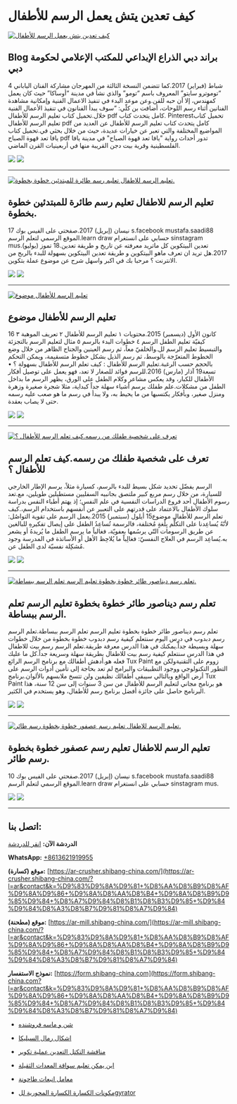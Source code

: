 # كيف تعدين يتش يعمل الرسم للأطفال

<a href="https://swt.shibang-china.com/?l=ar&img&k=%D9%83%D9%8A%D9%81+%D8%AA%D8%B9%D8%AF%D9%8A%D9%86+%D9%8A%D8%AA%D8%B4+%D9%8A%D8%B9%D9%85%D9%84+%D8%A7%D9%84%D8%B1%D8%B3%D9%85+%D9%84%D9%84%D8%A3%D8%B7%D9%81%D8%A7%D9%84" target="_blank">![كيف تعدين يتش يعمل الرسم للأطفال](http://static.shibang-china.com/all-800x300/791.jpg)</a>

## Blog براند دبي الذراع الإبداعي للمكتب الإعلامي لحكومة دبي
4 شباط (فبراير) 2017.كما تتضمن النسخة الثالثة من المهرجان مشاركة الفنان الياباني “توموترو سايتو” المعروف باسم “تومو” والذي نشأ في مدينة “أوساكا” حيث كان يعمل كمهندس، إلا أن حبه للفن.وعن موعد البدء في تنفيذ الاعمال الفنية وإمكانية مشاهدة الفنانين أثناء رسم اللوحات، أضافت بن كلّي: “سوف يبدأ الفنانون في تنفيذ الأعمال الفنية خلال.تحميل كتاب تعليم الرسم للأطفال pdf كامل يتحدث كتاب. Pinterestتحميل كتاب تعليم الرسم للأطفال pdf كامل يتحدث كتاب تعليم الرسم للأطفال عن العديد من المواضيع المختلفة والتي تعبر عن خيارات عديدة، حيث من خلال بحثي في.تحميل كتاب يافا تعد قهوة الصباح pdf تدور أحداث رواية &quot;يافا تعد قهوة الصباح&quot; في مدينة يافا الفلسطينية وقرية بيت دجن القريبة منها في أربعينيات القرن الماضي.


<a href="https://whatsapp.shibangsoft.com/WhatsApp.php" target="_blank" title="WhatsApp">![](http://static.shibang-china.com/icon/whatsapp.png)</a> <a href="https://swt.shibang-china.com/?l=ar&icon&k=%D9%83%D9%8A%D9%81+%D8%AA%D8%B9%D8%AF%D9%8A%D9%86+%D9%8A%D8%AA%D8%B4+%D9%8A%D8%B9%D9%85%D9%84+%D8%A7%D9%84%D8%B1%D8%B3%D9%85+%D9%84%D9%84%D8%A3%D8%B7%D9%81%D8%A7%D9%84" target="_blank">![](http://static.shibang-china.com/icon/chat-ar.png)</a>

---

<a href="https://swt.shibang-china.com/?l=ar&img&k=%D9%83%D9%8A%D9%81+%D8%AA%D8%B9%D8%AF%D9%8A%D9%86+%D9%8A%D8%AA%D8%B4+%D9%8A%D8%B9%D9%85%D9%84+%D8%A7%D9%84%D8%B1%D8%B3%D9%85+%D9%84%D9%84%D8%A3%D8%B7%D9%81%D8%A7%D9%84" target="_blank">![تعليم الرسم للاطفال تعليم رسم طائرة للمبتدئين خطوة بخطوة.](http://static.shibang-china.com/all-800x300/951.jpg)</a>

## تعليم الرسم للاطفال تعليم رسم طائرة للمبتدئين خطوة بخطوة.
17 نيسان (إبريل) 2017.صفحتي على الفيس بوك s.facebook mustafa.saadi88 الموقع الرسمي لتعلم الرسم.learn draw حسابي على انستغرام sinstagram mus.تعدين البيتكوين كل ماتريد معرفته عن تاريخ و طريقة تعدين.18 تموز (يوليو) 2017.هل تريد ان تعرف ماهو البيتكوين و طريقة تعدين البيتكوين بسهولة للبدء بالربح من الانترنت ؟ مرحبا بك في اكبر واسهل شرح عن موضوع عملة بتكوين.


<a href="https://whatsapp.shibangsoft.com/WhatsApp.php" target="_blank" title="WhatsApp">![](http://static.shibang-china.com/icon/whatsapp.png)</a> <a href="https://swt.shibang-china.com/?l=ar&icon&k=%D9%83%D9%8A%D9%81+%D8%AA%D8%B9%D8%AF%D9%8A%D9%86+%D9%8A%D8%AA%D8%B4+%D9%8A%D8%B9%D9%85%D9%84+%D8%A7%D9%84%D8%B1%D8%B3%D9%85+%D9%84%D9%84%D8%A3%D8%B7%D9%81%D8%A7%D9%84" target="_blank">![](http://static.shibang-china.com/icon/chat-ar.png)</a>

---

<a href="https://swt.shibang-china.com/?l=ar&img&k=%D9%83%D9%8A%D9%81+%D8%AA%D8%B9%D8%AF%D9%8A%D9%86+%D9%8A%D8%AA%D8%B4+%D9%8A%D8%B9%D9%85%D9%84+%D8%A7%D9%84%D8%B1%D8%B3%D9%85+%D9%84%D9%84%D8%A3%D8%B7%D9%81%D8%A7%D9%84" target="_blank">![تعليم الرسم للأطفال موضوع](http://static.shibang-china.com/all-800x300/252.jpg)</a>

## تعليم الرسم للأطفال موضوع
16 كانون الأول (ديسمبر) 2015.محتويات ١ تعليم الرسم للأطفال ٢ تعريف الموهبة ٣ كيفيّة تعليم الطفل الرسم ٤ خطوات البدء بالرسم ٥ مثال لتعليم الرسم بالتجزئة والتبسيط تعليم الرسم لل.والخلفيّ معاً، ثم رسم العينين والجناح الظاهر من خلال وضع الخطوط المتعرّجة بالوسط، ثم رسم الذيل بشكل خطوط متسقيمة، ويمكن التحكم بالحجم حسب الرغبة.تعليم الرسم للأطفال : كيف تعلم الرسم للأطفال بسهولة ؟ • تسعة19 آذار (مارس) 2016.للرسم فوائد للصغار لا تعد، فهو يعمل على توصيل أفكار الأطفال للكبار، وقد يعكس مشاعر وكلام الطفل على الورق، يظهر الرسم ما بداخل الطفل من مشكلات.علم طفلك يرسم أشياء سهلة جداً كبداية، مثلا شجرة صغيرة وزهرة ومنزل صغير، وبأفكار يكتسبها من ما يحيط به، ولا يبدأ في رسم ما هو صعب عليه رسمه حتى لا يصاب بعقدة.


<a href="https://whatsapp.shibangsoft.com/WhatsApp.php" target="_blank" title="WhatsApp">![](http://static.shibang-china.com/icon/whatsapp.png)</a> <a href="https://swt.shibang-china.com/?l=ar&icon&k=%D9%83%D9%8A%D9%81+%D8%AA%D8%B9%D8%AF%D9%8A%D9%86+%D9%8A%D8%AA%D8%B4+%D9%8A%D8%B9%D9%85%D9%84+%D8%A7%D9%84%D8%B1%D8%B3%D9%85+%D9%84%D9%84%D8%A3%D8%B7%D9%81%D8%A7%D9%84" target="_blank">![](http://static.shibang-china.com/icon/chat-ar.png)</a>

---

<a href="https://swt.shibang-china.com/?l=ar&img&k=%D9%83%D9%8A%D9%81+%D8%AA%D8%B9%D8%AF%D9%8A%D9%86+%D9%8A%D8%AA%D8%B4+%D9%8A%D8%B9%D9%85%D9%84+%D8%A7%D9%84%D8%B1%D8%B3%D9%85+%D9%84%D9%84%D8%A3%D8%B7%D9%81%D8%A7%D9%84" target="_blank">![تعرف على شخصية طفلك من رسمه.كيف تعلم الرسم للأطفال ؟](http://static.shibang-china.com/all-800x300/96.jpg)</a>

## تعرف على شخصية طفلك من رسمه.كيف تعلم الرسم للأطفال ؟
الرسم يفضّل تحديد شكل بسيط للبدء بالرسم، كسيارة مثلاً، يرسم الإطار الخارجي للسيارة، من خلال رسم مربع كبير ملتصق بجانبيه السفليين مستطيلين طويلين، مع.تعد رسوم الأطفال أحد فروع الدراسات النفسية في علم النفس؛ إذ يهتم أطباء النفس بدراسة سلوك الأطفال بالاعتماد على قدرتهم على التعبير عن أنفسهم باستخدام الرسم،.كيف تعلم الرسم للأطفال موضوع15 أيلول (سبتمبر) 2015.يعمل الرسم على تقوية التواصُل: لأنّهُ يُساعِدنا على التكلُّم بِلُغةٍ مُختلفة، فالرسمة تُساعِدُ الطفل على إيصال تفكيرهِ للبالغين عن طريق الرسومات التّي يرسُمها بعفويّة، فغالباً ما يرسم الطفل ما يُريدهُ أو يشعر به.يُساعِد الرسم في العلاج النفسيّ: فغالِباً ما يُلاحِظ الأهل أو الأساتذة في المدرسة وجود مُشكِلة نفسيّة لدى الطفل عن.


<a href="https://whatsapp.shibangsoft.com/WhatsApp.php" target="_blank" title="WhatsApp">![](http://static.shibang-china.com/icon/whatsapp.png)</a> <a href="https://swt.shibang-china.com/?l=ar&icon&k=%D9%83%D9%8A%D9%81+%D8%AA%D8%B9%D8%AF%D9%8A%D9%86+%D9%8A%D8%AA%D8%B4+%D9%8A%D8%B9%D9%85%D9%84+%D8%A7%D9%84%D8%B1%D8%B3%D9%85+%D9%84%D9%84%D8%A3%D8%B7%D9%81%D8%A7%D9%84" target="_blank">![](http://static.shibang-china.com/icon/chat-ar.png)</a>

---

<a href="https://swt.shibang-china.com/?l=ar&img&k=%D9%83%D9%8A%D9%81+%D8%AA%D8%B9%D8%AF%D9%8A%D9%86+%D9%8A%D8%AA%D8%B4+%D9%8A%D8%B9%D9%85%D9%84+%D8%A7%D9%84%D8%B1%D8%B3%D9%85+%D9%84%D9%84%D8%A3%D8%B7%D9%81%D8%A7%D9%84" target="_blank">![تعلم رسم ديناصور طائر خطوة بخطوة تعليم الرسم تعلم الرسم ببساطة.](http://static.shibang-china.com/all-800x300/1258.jpg)</a>

## تعلم رسم ديناصور طائر خطوة بخطوة تعليم الرسم تعلم الرسم ببساطة.
تعلم رسم ديناصور طائر خطوة بخطوة تعليم الرسم تعلم الرسم ببساطة.تعلم الرسم رسم دبدوب في درس اليوم سنتعلم كيفية رسم دبدوب خطوة بخطوة من خلال خطوات سهلة وبسيطة جداً.يمكنك في هذا الدرس معرفة طريقة.تعلم الرسم رسم بيت للاطفال في هذا الدرس سنتعلم كيفية رسم بيت للاطفال بطريقة سهلة وسريعة جداً.كل ما عليك فعله هو.أدهش أطفالك مع برنامج الرسم الرائع Tux Paint زووم على التقنيةولكن مع التطور التكنولوجي ووجود التطبيقات والبرامج لم تعد بحاجة إلى تأمين أدوات الرسم على أرض الواقع وبالتالي سيبقى أطفالك نظيفين ولن تتسخ ملابسهم بالألوان.برنامج Tux Paint هو برنامج مجاني لتعليم الرسم للأطفال من سن 3 سنوات إلى سن 12 سنة، هذا البرنامج حاصل على جائزة أفضل برنامج رسم للأطفال، وهو يستخدم في الكثير.


<a href="https://whatsapp.shibangsoft.com/WhatsApp.php" target="_blank" title="WhatsApp">![](http://static.shibang-china.com/icon/whatsapp.png)</a> <a href="https://swt.shibang-china.com/?l=ar&icon&k=%D9%83%D9%8A%D9%81+%D8%AA%D8%B9%D8%AF%D9%8A%D9%86+%D9%8A%D8%AA%D8%B4+%D9%8A%D8%B9%D9%85%D9%84+%D8%A7%D9%84%D8%B1%D8%B3%D9%85+%D9%84%D9%84%D8%A3%D8%B7%D9%81%D8%A7%D9%84" target="_blank">![](http://static.shibang-china.com/icon/chat-ar.png)</a>

---

<a href="https://swt.shibang-china.com/?l=ar&img&k=%D9%83%D9%8A%D9%81+%D8%AA%D8%B9%D8%AF%D9%8A%D9%86+%D9%8A%D8%AA%D8%B4+%D9%8A%D8%B9%D9%85%D9%84+%D8%A7%D9%84%D8%B1%D8%B3%D9%85+%D9%84%D9%84%D8%A3%D8%B7%D9%81%D8%A7%D9%84" target="_blank">![تعليم الرسم للاطفال تعليم رسم عصفور خطوة بخطوة رسم طائر.](http://static.shibang-china.com/all-800x300/353.jpg)</a>

## تعليم الرسم للاطفال تعليم رسم عصفور خطوة بخطوة رسم طائر.
10 نيسان (إبريل) 2017.صفحتي على الفيس بوك s.facebook mustafa.saadi88 الموقع الرسمي لتعلم الرسم.learn draw حسابي على انستغرام sinstagram mus.

<a href="https://whatsapp.shibangsoft.com/WhatsApp.php" target="_blank" title="WhatsApp">![](http://static.shibang-china.com/icon/whatsapp.png)</a> <a href="https://swt.shibang-china.com/?l=ar&icon&k=%D9%83%D9%8A%D9%81+%D8%AA%D8%B9%D8%AF%D9%8A%D9%86+%D9%8A%D8%AA%D8%B4+%D9%8A%D8%B9%D9%85%D9%84+%D8%A7%D9%84%D8%B1%D8%B3%D9%85+%D9%84%D9%84%D8%A3%D8%B7%D9%81%D8%A7%D9%84" target="_blank">![](http://static.shibang-china.com/icon/chat-ar.png)</a>

---
## اتصل بنا:

**الدردشة الآن:** [انقر للدردشة](https://swt.shibang-china.com?l=ar&contact&k=%D9%83%D9%8A%D9%81+%D8%AA%D8%B9%D8%AF%D9%8A%D9%86+%D9%8A%D8%AA%D8%B4+%D9%8A%D8%B9%D9%85%D9%84+%D8%A7%D9%84%D8%B1%D8%B3%D9%85+%D9%84%D9%84%D8%A3%D8%B7%D9%81%D8%A7%D9%84)

**WhatsApp:**  [+8613621919955](https://whatsapp.shibangsoft.com/WhatsApp.php)

**موقع (كسارة):** [https://ar-crusher.shibang-china.com/](https://ar-crusher.shibang-china.com/?l=ar&contact&k=%D9%83%D9%8A%D9%81+%D8%AA%D8%B9%D8%AF%D9%8A%D9%86+%D9%8A%D8%AA%D8%B4+%D9%8A%D8%B9%D9%85%D9%84+%D8%A7%D9%84%D8%B1%D8%B3%D9%85+%D9%84%D9%84%D8%A3%D8%B7%D9%81%D8%A7%D9%84)

**موقع (مطحنة):** [https://ar-mill.shibang-china.com/](https://ar-mill.shibang-china.com/?l=ar&contact&k=%D9%83%D9%8A%D9%81+%D8%AA%D8%B9%D8%AF%D9%8A%D9%86+%D9%8A%D8%AA%D8%B4+%D9%8A%D8%B9%D9%85%D9%84+%D8%A7%D9%84%D8%B1%D8%B3%D9%85+%D9%84%D9%84%D8%A3%D8%B7%D9%81%D8%A7%D9%84)

**نموذج الاستفسار:** [https://form.shibang-china.com](https://form.shibang-china.com?l=ar&contact&k=%D9%83%D9%8A%D9%81+%D8%AA%D8%B9%D8%AF%D9%8A%D9%86+%D9%8A%D8%AA%D8%B4+%D9%8A%D8%B9%D9%85%D9%84+%D8%A7%D9%84%D8%B1%D8%B3%D9%85+%D9%84%D9%84%D8%A3%D8%B7%D9%81%D8%A7%D9%84)

* [شن و ماسه فروشنده](../21/%D8%B4%D9%86%20%D9%88%20%D9%85%D8%A7%D8%B3%D9%87%20%D9%81%D8%B1%D9%88%D8%B4%D9%86%D8%AF%D9%87.md)

* [اشكال رمال السيليكا](../21/%D8%A7%D8%B4%D9%83%D8%A7%D9%84%20%D8%B1%D9%85%D8%A7%D9%84%20%D8%A7%D9%84%D8%B3%D9%8A%D9%84%D9%8A%D9%83%D8%A7.md)

* [مناقشة التكتل التعدين عملية تكوير](../24/%D9%85%D9%86%D8%A7%D9%82%D8%B4%D8%A9%20%D8%A7%D9%84%D8%AA%D9%83%D8%AA%D9%84%20%D8%A7%D9%84%D8%AA%D8%B9%D8%AF%D9%8A%D9%86%20%D8%B9%D9%85%D9%84%D9%8A%D8%A9%20%D8%AA%D9%83%D9%88%D9%8A%D8%B1.md)

* [اين يمكن تعليم سواقة المعدات الثقيلة](../22/%D8%A7%D9%8A%D9%86%20%D9%8A%D9%85%D9%83%D9%86%20%D8%AA%D8%B9%D9%84%D9%8A%D9%85%20%D8%B3%D9%88%D8%A7%D9%82%D8%A9%20%D8%A7%D9%84%D9%85%D8%B9%D8%AF%D8%A7%D8%AA%20%D8%A7%D9%84%D8%AB%D9%82%D9%8A%D9%84%D8%A9.md)

* [معامل انبعاث طاحونة](../23/%D9%85%D8%B9%D8%A7%D9%85%D9%84%20%D8%A7%D9%86%D8%A8%D8%B9%D8%A7%D8%AB%20%D8%B7%D8%A7%D8%AD%D9%88%D9%86%D8%A9.md)

* [مكونات الكسارة الكسارة المحورية للgyrator](../23/%D9%85%D9%83%D9%88%D9%86%D8%A7%D8%AA%20%D8%A7%D9%84%D9%83%D8%B3%D8%A7%D8%B1%D8%A9%20%D8%A7%D9%84%D9%83%D8%B3%D8%A7%D8%B1%D8%A9%20%D8%A7%D9%84%D9%85%D8%AD%D9%88%D8%B1%D9%8A%D8%A9%20%D9%84%D9%84gyrator.md)
